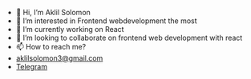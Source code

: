 - 👋 Hi, I’m Aklil Solomon
- 👀 I’m interested in Frontend webdevelopment the most
- 🌱 I’m currently working on React
- 💞️ I’m looking to collaborate on frontend web development with react
- 📫 How to reach me?
- aklilsolomon3@gmail.com
- [Telegram](t.me/akuna444)


<!---
Akuna444/Akuna444 is a ✨ special ✨ repository because its `README.md` (this file) appears on your GitHub profile.
You can click the Preview link to take a look at your changes.
--->
